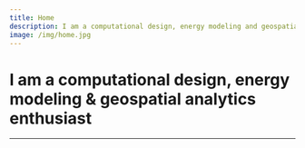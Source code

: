 ```yaml
---
title: Home
description: I am a computational design, energy modeling and geospatial analytics enthusiast.
image: /img/home.jpg
---
```


# I am a computational design, energy modeling & geospatial analytics enthusiast

---
